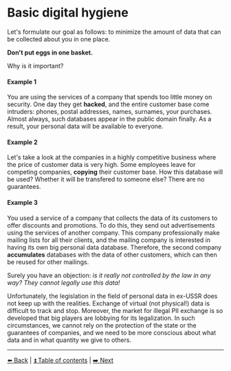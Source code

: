 # Basic digital hygiene

Let's formulate our goal as follows: to minimize the amount of data that can be collected about you in one place.

**Don't put eggs in one basket.**

Why is it important?

#### Example 1
You are using the services of a company that spends too little money on security.
One day they get **hacked**, and the entire customer base come intruders: phones, postal addresses, names, surnames, your purchases.
Almost always, such databases appear in the public domain finally. As a result, your personal data will be available to everyone.

#### Example 2
Let's take a look at the companies in a highly competitive business where the price of customer data is very high.
Some employees leave for competing companies, **copying** their customer base.
How this database will be used? Whether it will be transfered to someone else? There are no guarantees.

#### Example 3
You used a service of a company that collects the data of its customers to offer discounts and promotions.
To do this, they send out advertisements using the services of another company. This company professionally make mailing lists
for all their clients, and the mailing company is interested in having its own big personal data database.
Therefore, the second company **accumulates** databases with the data of other customers, which can then be reused for other mailings.

Surely you have an objection: *is it really not controlled by the law in any way? They cannot legally use this data!*

Unfortunately, the legislation in the field of personal data in ex-USSR does not keep up with the realities.
Exchange of virtual (not physical!) data is difficult to track and stop.
Moreover, the market for illegal PII exchange is so developed that big players are lobbying for its legalization.
In such circumstances, we cannot rely on the protection of the state or the guarantees of companies, and we need
to be more conscious about what data and in what quantity we give to others.

---

[⬅️ Back](./importance.md) | [⏫ Table of contents](../README.md) | [➡️ Next](./phone.md)
